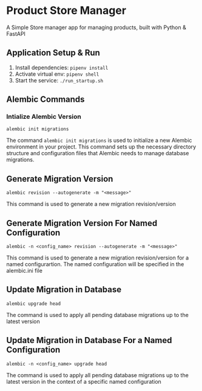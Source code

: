 # Product Store Manager

A Simple Store manager app for managing products, built with Python & FastAPI

## Application Setup & Run

1. Install dependencies: `pipenv install`
2. Activate virtual env: `pipenv shell`
3. Start the service: `./run_startup.sh`

## Alembic Commands

### Intialize Alembic Version

`alembic init migrations`

The command `alembic init migrations` is used to initialize a new Alembic environment in your project. This command sets up the necessary directory structure and configuration files that Alembic needs to manage database migrations.

## Generate Migration Version

`alembic revision --autogenerate -m "<message>"`

This command is used to generate a new migration revision/version

## Generate Migration Version For Named Configuration

`alembic -n <config_name> revision --autogenerate -m "<message>"`

This command is used to generate a new migration revision/version for a named configurartion. The named configuration will be specified in the alembic.ini file

## Update Migration in Database

`alembic upgrade head`

The command is used to apply all pending database migrations up to the latest version

## Update Migration in Database For a Named Configuration

`alembic -n <config_name> upgrade head`

The command is used to apply all pending database migrations up to the latest version in the context of a specific named configuration
